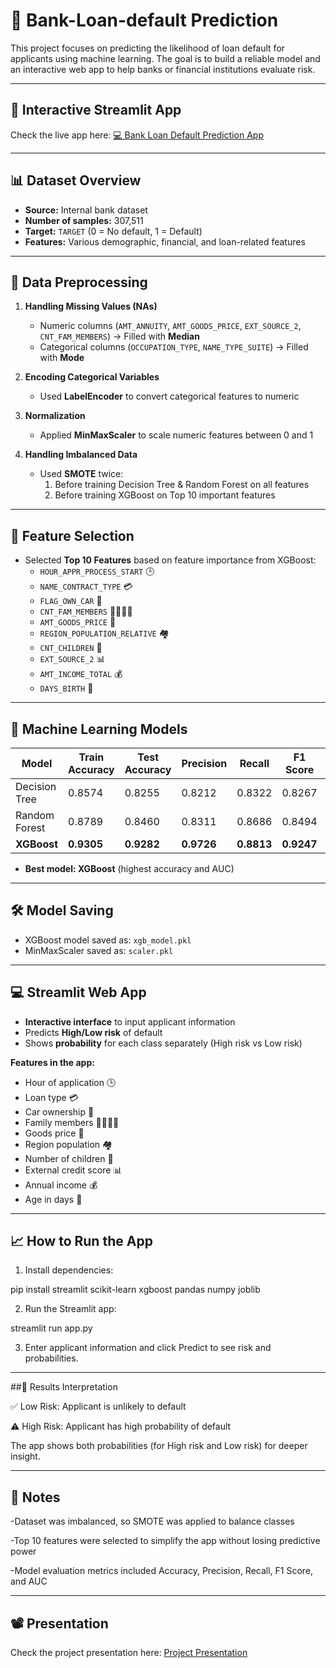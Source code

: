 # 💸 Bank-Loan-default Prediction 

This project focuses on predicting the likelihood of loan default for applicants using machine learning. The goal is to build a reliable model and an interactive web app to help banks or financial institutions evaluate risk.  

---

## 🔗 Interactive Streamlit App
Check the live app here: [💻 Bank Loan Default Prediction App](https://bank-loan-default-predictor.streamlit.app/)

---

## 📊 Dataset Overview
- **Source:** Internal bank dataset  
- **Number of samples:** 307,511  
- **Target:** `TARGET` (0 = No default, 1 = Default)  
- **Features:** Various demographic, financial, and loan-related features  

---

## 🧹 Data Preprocessing
1. **Handling Missing Values (NAs)**  
   - Numeric columns (`AMT_ANNUITY`, `AMT_GOODS_PRICE`, `EXT_SOURCE_2`, `CNT_FAM_MEMBERS`) → Filled with **Median**  
   - Categorical columns (`OCCUPATION_TYPE`, `NAME_TYPE_SUITE`) → Filled with **Mode**  

2. **Encoding Categorical Variables**  
   - Used **LabelEncoder** to convert categorical features to numeric  

3. **Normalization**  
   - Applied **MinMaxScaler** to scale numeric features between 0 and 1  

4. **Handling Imbalanced Data**  
   - Used **SMOTE** twice:  
     1. Before training Decision Tree & Random Forest on all features  
     2. Before training XGBoost on Top 10 important features  

---

## 🌟 Feature Selection
- Selected **Top 10 Features** based on feature importance from XGBoost:
  - `HOUR_APPR_PROCESS_START` 🕒
  - `NAME_CONTRACT_TYPE` 💳
  - `FLAG_OWN_CAR` 🚗
  - `CNT_FAM_MEMBERS` 👨‍👩‍👧‍👦
  - `AMT_GOODS_PRICE` 🛒
  - `REGION_POPULATION_RELATIVE` 🏘️
  - `CNT_CHILDREN` 🧒
  - `EXT_SOURCE_2` 📊
  - `AMT_INCOME_TOTAL` 💰
  - `DAYS_BIRTH` 🎂

---

## 🤖 Machine Learning Models

| Model           | Train Accuracy | Test Accuracy | Precision | Recall | F1 Score | AUC     |
|----------------|--------------|--------------|-----------|--------|----------|---------|
| Decision Tree   | 0.8574       | 0.8255       | 0.8212    | 0.8322 | 0.8267   | 0.8874  |
| Random Forest   | 0.8789       | 0.8460       | 0.8311    | 0.8686 | 0.8494   | 0.9254  |
| **XGBoost**     | **0.9305**   | **0.9282**   | **0.9726**| **0.8813** | **0.9247** | **0.9629** |

- **Best model: XGBoost** (highest accuracy and AUC)

---

## 🛠️ Model Saving
- XGBoost model saved as: `xgb_model.pkl`  
- MinMaxScaler saved as: `scaler.pkl`  

---

## 💻 Streamlit Web App
- **Interactive interface** to input applicant information  
- Predicts **High/Low risk** of default  
- Shows **probability** for each class separately (High risk vs Low risk)  

**Features in the app:**  
- Hour of application 🕒  
- Loan type 💳  
- Car ownership 🚗  
- Family members 👨‍👩‍👧‍👦  
- Goods price 🛒  
- Region population 🏘️  
- Number of children 🧒  
- External credit score 📊  
- Annual income 💰  
- Age in days 🎂  

---

## 📈 How to Run the App
1. Install dependencies:  

pip install streamlit scikit-learn xgboost pandas numpy joblib

2. Run the Streamlit app:



streamlit run app.py

3. Enter applicant information and click Predict to see risk and probabilities.




---

##🔮 Results Interpretation

✅ Low Risk: Applicant is unlikely to default

⚠️ High Risk: Applicant has high probability of default


The app shows both probabilities (for High risk and Low risk) for deeper insight.


---

## 📌 Notes

-Dataset was imbalanced, so SMOTE was applied to balance classes

-Top 10 features were selected to simplify the app without losing predictive power

-Model evaluation metrics included Accuracy, Precision, Recall, F1 Score, and AUC



---
## 📽️ Presentation
Check the project presentation here: [ Project Presentation](YOUR_PRESENTATION_LINK_HERE)
